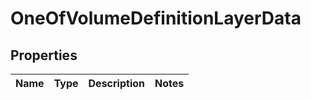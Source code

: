 # OneOfVolumeDefinitionLayerData

## Properties
Name | Type | Description | Notes
------------ | ------------- | ------------- | -------------
